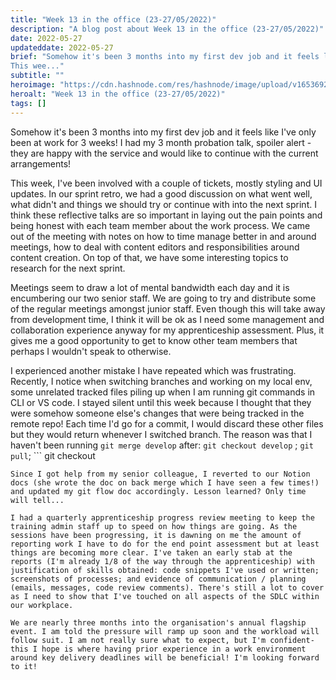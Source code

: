 ```yaml
---
title: "Week 13 in the office (23-27/05/2022)"
description: "A blog post about Week 13 in the office (23-27/05/2022)"
date: 2022-05-27
updateddate: 2022-05-27
brief: "Somehow it's been 3 months into my first dev job and it feels like I've only been at work for 3 weeks! I had my 3 month probation talk, spoiler alert - they are happy with the service and would like to continue with the current arrangements!
This wee..."
subtitle: ""
heroimage: "https://cdn.hashnode.com/res/hashnode/image/upload/v1653692270185/Hsfk9XnDk.jpg"
heroalt: "Week 13 in the office (23-27/05/2022)"
tags: []
---
```


Somehow it's been 3 months into my first dev job and it feels like I've only been at work for 3 weeks! I had my 3 month probation talk, spoiler alert - they are happy with the service and would like to continue with the current arrangements!

This week, I've been involved with a couple of tickets, mostly styling and UI updates. In our sprint retro, we had a good discussion on what went well, what didn't and things we should try or continue with into the next sprint. I think these reflective talks are so important in laying out the pain points and being honest with each team member about the work process. We came out of the meeting with notes on how to time manage better in and around meetings, how to deal with content editors and responsibilities around content creation. On top of that, we have some interesting topics to research for the next sprint. 

Meetings seem to draw a lot of mental bandwidth each day and it is encumbering our two senior staff. We are going to try and distribute some of the regular meetings amongst junior staff. Even though this will take away from development time, I think it will be ok as I need some management and collaboration experience anyway for my apprenticeship assessment. Plus, it gives me a good opportunity to get to know other team members that perhaps I wouldn't speak to otherwise. 

I experienced another mistake I have repeated which was frustrating. Recently, I notice when switching branches and working on my local env, some unrelated tracked files piling up when I am running git commands in CLI or VS code. I stayed silent until this week because I thought that they were somehow someone else's changes that were being tracked in the remote repo! Each time I'd go for a commit, I would discard these other files but they would return whenever I switched branch. The reason was that I haven't been running ```
git merge develop
``` after: ```
git checkout develop
``` ; ```
git pull
```; ```
git checkout <your branch>
```
Since I got help from my senior colleague, I reverted to our Notion docs (she wrote the doc on back merge which I have seen a few times!) and updated my git flow doc accordingly. Lesson learned? Only time will tell...

I had a quarterly apprenticeship progress review meeting to keep the training admin staff up to speed on how things are going. As the sessions have been progressing, it is dawning on me the amount of reporting work I have to do for the end point assessment but at least things are becoming more clear. I've taken an early stab at the reports (I'm already 1/8 of the way through the apprenticeship) with justification of skills obtained: code snippets I've used or written; screenshots of processes; and evidence of communication / planning (emails, messages, code review comments). There's still a lot to cover as I need to show that I've touched on all aspects of the SDLC within our workplace. 

We are nearly three months into the organisation's annual flagship event. I am told the pressure will ramp up soon and the workload will follow suit. I am not really sure what to expect, but I'm confident- this I hope is where having prior experience in a work environment around key delivery deadlines will be beneficial! I'm looking forward to it!


